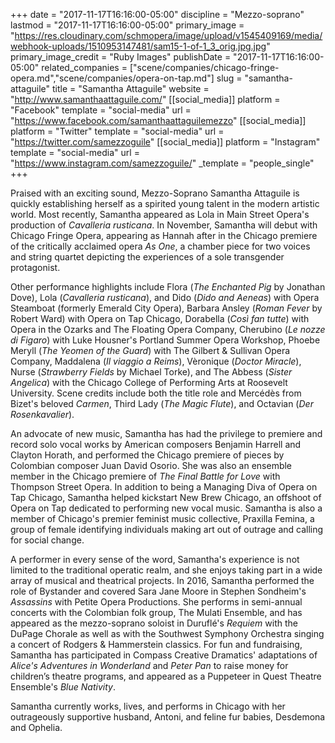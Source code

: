 +++
date = "2017-11-17T16:16:00-05:00"
discipline = "Mezzo-soprano"
lastmod = "2017-11-17T16:16:00-05:00"
primary_image = "https://res.cloudinary.com/schmopera/image/upload/v1545409169/media/webhook-uploads/1510953147481/sam15-1-of-1_3_orig.jpg.jpg"
primary_image_credit = "Ruby Images"
publishDate = "2017-11-17T16:16:00-05:00"
related_companies = ["scene/companies/chicago-fringe-opera.md","scene/companies/opera-on-tap.md"]
slug = "samantha-attaguile"
title = "Samantha Attaguile"
website = "http://www.samanthaattaguile.com/"
[[social_media]]
platform = "Facebook"
template = "social-media"
url = "https://www.facebook.com/samanthaattaguilemezzo"
[[social_media]]
platform = "Twitter"
template = "social-media"
url = "https://twitter.com/samezzoguile"
[[social_media]]
platform = "Instagram"
template = "social-media"
url = "https://www.instagram.com/samezzoguile/"
_template = "people_single"
+++

Praised with an exciting sound, Mezzo-Soprano Samantha Attaguile is quickly establishing herself as a spirited young talent in the modern artistic world. Most recently, Samantha appeared as Lola in Main Street Opera's production of *Cavalleria rusticana*. In November, Samantha will debut with Chicago Fringe Opera, appearing as Hannah after in the Chicago premiere of the critically acclaimed opera *As One*, a chamber piece for two voices and string quartet depicting the experiences of a sole transgender protagonist.

Other performance highlights include Flora (*The Enchanted Pig* by Jonathan Dove), Lola (*Cavalleria rusticana*), and Dido (*Dido and Aeneas*) with Opera Steamboat (formerly Emerald City Opera), Barbara Ansley (*Roman Fever* by Robert Ward) with Opera on Tap Chicago, Dorabella (*Così fan tutte*) with Opera in the Ozarks and The Floating Opera Company, Cherubino (*Le nozze di Figaro*) with Luke Housner's Portland Summer Opera Workshop, Phoebe Meryll (*The Yeomen of the Guard*) with The Gilbert & Sullivan Opera Company,  Maddalena (*Il viaggio a Reims*), Vèronique (*Doctor Miracle*), Nurse (*Strawberry Fields* by Michael Torke), and The Abbess (*Sister Angelica*) with the Chicago College of Performing Arts at Roosevelt University. Scene credits include both the title role and Mercédès from Bizet's beloved *Carmen*, Third Lady (*The Magic Flute*), and Octavian (*Der Rosenkavalier*). 

An advocate of new music, Samantha has had the privilege to premiere and record solo vocal works by American composers Benjamin Harrell and Clayton Horath, and performed the Chicago premiere of pieces by Colombian composer Juan David Osorio. She was also an ensemble member in the Chicago premiere of *The Final Battle for Love* with Thompson Street Opera. In addition to being a Managing Diva of Opera on Tap Chicago, Samantha helped kickstart New Brew Chicago, an offshoot of Opera on Tap dedicated to performing new vocal music. Samantha is also a member of Chicago's premier feminist music collective, Praxilla Femina, a group of female identifying individuals making art out of outrage and calling for social change.

A performer in every sense of the word, Samantha's experience is not limited to the traditional operatic realm, and she enjoys taking part in a wide array of musical and theatrical projects. In 2016, Samantha performed the role of Bystander and covered Sara Jane Moore in Stephen Sondheim's *Assassins* with Petite Opera Productions.  She performs in semi-annual concerts with the Colombian folk group, The Mulati Ensemble, and has appeared as the mezzo-soprano soloist in Duruflé's *Requiem* with the DuPage Chorale as well as with the Southwest Symphony Orchestra singing a concert of Rodgers & Hammerstein classics. For fun and fundraising, Samantha has participated in Compass Creative Dramatics' adaptations of *Alice's Adventures in Wonderland* and *Peter Pan* to raise money for children’s theatre programs, and appeared as a Puppeteer in Quest Theatre Ensemble's *Blue Nativity*.

Samantha currently works, lives, and performs in Chicago with her outrageously supportive husband, Antoni, and feline fur babies, Desdemona and Ophelia.
